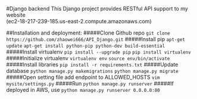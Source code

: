 #Django backend
This Django project provides RESTful API support to my website</br>
(ec2-18-217-239-185.us-east-2.compute.amazonaws.com)

##Installation and deployment:
#####Clone Github repo
`git clone https://github.com/zhaowei666/API_Django.git`
#####Install pip
`apt-get update`
`apt-get install python-pip python-dev build-essential`
#####Install virtualenv
`pip install --upgrade pip`
`pip install virtualenv`
#####Initialize virtualenv
`virtualenv env`
`source env/bin/activate`
#####Install libraries
`pip install -r requirements.txt`
#####Update database
`python manage.py makemigrations`
`python manage.py migrate`
#####Open setting file add endpoint to ALLOWED_HOSTS
`vim mysite/settings.py` 
#####Run
`python manage.py runserver`
#####If deployed in AWS, use
`python manage.py runserver 0.0.0.0:80`

